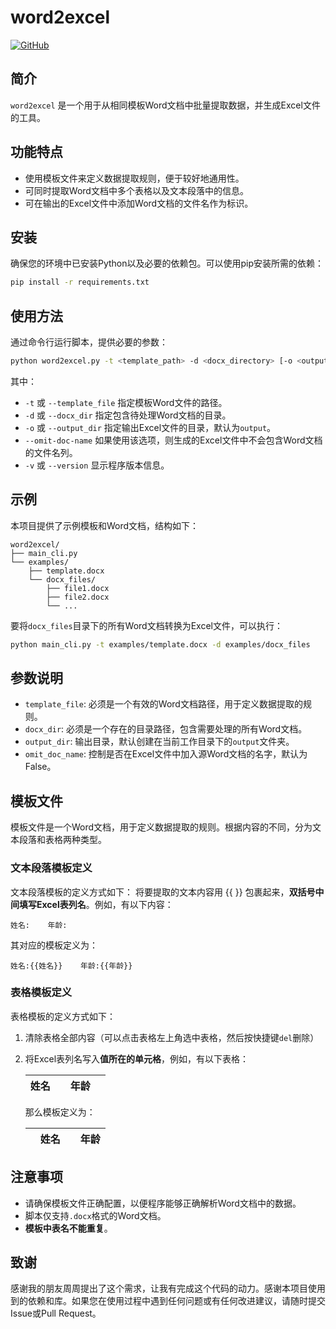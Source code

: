 # word2excel

[![GitHub](https://img.shields.io/badge/GitHub-BugMarker7-blue.svg)](https://github.com/BugMarker7/word2excel)

## 简介

`word2excel` 是一个用于从相同模板Word文档中批量提取数据，并生成Excel文件的工具。

## 功能特点

- 使用模板文件来定义数据提取规则，便于较好地通用性。
- 可同时提取Word文档中多个表格以及文本段落中的信息。
- 可在输出的Excel文件中添加Word文档的文件名作为标识。

## 安装

确保您的环境中已安装Python以及必要的依赖包。可以使用pip安装所需的依赖：

```bash
pip install -r requirements.txt
```

## 使用方法

通过命令行运行脚本，提供必要的参数：

```bash
python word2excel.py -t <template_path> -d <docx_directory> [-o <output_directory>] [--omit-doc-name]
```

其中：

- `-t` 或 `--template_file` 指定模板Word文件的路径。
- `-d` 或 `--docx_dir` 指定包含待处理Word文档的目录。
- `-o` 或 `--output_dir` 指定输出Excel文件的目录，默认为`output`。
- `--omit-doc-name` 如果使用该选项，则生成的Excel文件中不会包含Word文档的文件名列。
- `-v` 或 `--version` 显示程序版本信息。

## 示例

本项目提供了示例模板和Word文档，结构如下：

```
word2excel/
├── main_cli.py
└── examples/
    ├── template.docx
    └── docx_files/
        ├── file1.docx
        ├── file2.docx
        └── ...
```

要将`docx_files`目录下的所有Word文档转换为Excel文件，可以执行：

```bash
python main_cli.py -t examples/template.docx -d examples/docx_files
```

## 参数说明

- `template_file`: 必须是一个有效的Word文档路径，用于定义数据提取的规则。
- `docx_dir`: 必须是一个存在的目录路径，包含需要处理的所有Word文档。
- `output_dir`: 输出目录，默认创建在当前工作目录下的`output`文件夹。
- `omit_doc_name`: 控制是否在Excel文件中加入源Word文档的名字，默认为False。

## 模板文件
模板文件是一个Word文档，用于定义数据提取的规则。根据内容的不同，分为文本段落和表格两种类型。

### 文本段落模板定义
文本段落模板的定义方式如下：
将要提取的文本内容用 {{ }} 包裹起来，**双括号中间填写Excel表列名**。例如，有以下内容：

```
姓名:    年龄:
```
其对应的模板定义为：
```
姓名:{{姓名}}    年龄:{{年龄}}
```

### 表格模板定义
表格模板的定义方式如下：
1. 清除表格全部内容（可以点击表格左上角选中表格，然后按快捷键`del`删除）

2. 将Excel表列名写入**值所在的单元格**，例如，有以下表格：

   | 姓名 |      | 年龄 |      |
   | ---- | ---- | ---- | ---- |

   那么模板定义为：

   |      | 姓名 |      | 年龄 |
   | ---- | ---- | ---- | ---- |


## 注意事项

- 请确保模板文件正确配置，以便程序能够正确解析Word文档中的数据。
- 脚本仅支持`.docx`格式的Word文档。
- **模板中表名不能重复**。

## 致谢

感谢我的朋友周周提出了这个需求，让我有完成这个代码的动力。感谢本项目使用到的依赖和库。如果您在使用过程中遇到任何问题或有任何改进建议，请随时提交Issue或Pull Request。
